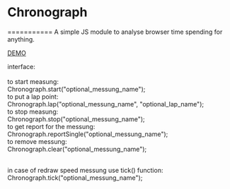 # Chronograph
===========
A simple JS module to analyse browser time spending for anything.

<a href="http://plnkr.co/edit/Xq9rR4VihVW9pw0q7fQC?p=preview">DEMO</a>

interface:<br><br>
to start measung:<br>
Chronograph.start("optional_messung_name");<br>
to put a lap point:<br>
Chronograph.lap("optional_messung_name", "optional_lap_name");<br>
to stop measung:<br>
Chronograph.stop("optional_messung_name");<br>
to get report for the messung:<br>
Chronograph.reportSingle("optional_messung_name");<br>
to remove messung:<br>
Chronograph.clear("optional_messung_name");<br><br>

in case of redraw speed messung use tick() function:<br>
Chronograph.tick("optional_messung_name");

